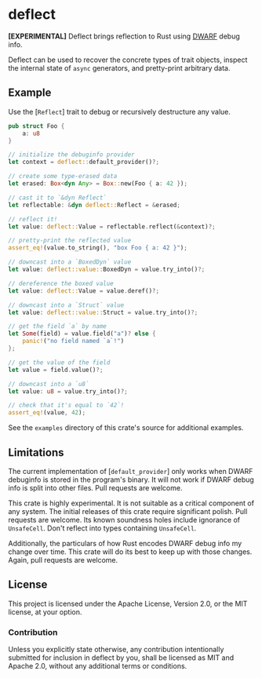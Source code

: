 <!-- Do not edit README.md manually. Instead, edit the module comment of `src/lib.rs`. -->

# deflect

**[EXPERIMENTAL]**
Deflect brings reflection to Rust using [DWARF] debug info.

Deflect can be used to recover the concrete types of trait objects, inspect
the internal state of `async` generators, and pretty-print arbitrary data.

[DWARF]: https://en.wikipedia.org/wiki/DWARF

## Example
Use the [`Reflect`] trait to debug or recursively destructure any value.

```rust
pub struct Foo {
    a: u8
}

// initialize the debuginfo provider
let context = deflect::default_provider()?;

// create some type-erased data
let erased: Box<dyn Any> = Box::new(Foo { a: 42 });

// cast it to `&dyn Reflect`
let reflectable: &dyn deflect::Reflect = &erased;

// reflect it!
let value: deflect::Value = reflectable.reflect(&context)?;

// pretty-print the reflected value
assert_eq!(value.to_string(), "box Foo { a: 42 }");

// downcast into a `BoxedDyn` value
let value: deflect::value::BoxedDyn = value.try_into()?;

// dereference the boxed value
let value: deflect::Value = value.deref()?;

// downcast into a `Struct` value
let value: deflect::value::Struct = value.try_into()?;

// get the field `a` by name
let Some(field) = value.field("a")? else {
    panic!("no field named `a`!")
};

// get the value of the field
let value = field.value()?;

// downcast into a `u8`
let value: u8 = value.try_into()?;

// check that it's equal to `42`!
assert_eq!(value, 42);
```
See the `examples` directory of this crate's source for additional examples.

## Limitations
The current implementation of [`default_provider`] only works when DWARF
debuginfo is stored in the program's binary. It will not work if DWARF
debug info is split into other files. Pull requests are welcome.

This crate is highly experimental. It is not suitable as a critical
component of any system. The initial releases of this crate require
significant polish. Pull requests are welcome. Its known soundness holes
include ignorance of `UnsafeCell`. Don't reflect into types containing
`UnsafeCell`.

Additionally, the particulars of how Rust encodes DWARF debug info my change
over time. This crate will do its best to keep up with those changes. Again,
pull requests are welcome.

## License

This project is licensed under the Apache License, Version 2.0, or the MIT
license, at your option.

### Contribution

Unless you explicitly state otherwise, any contribution intentionally submitted
for inclusion in deflect by you, shall be licensed as MIT and Apache 2.0,
without any additional terms or conditions.
